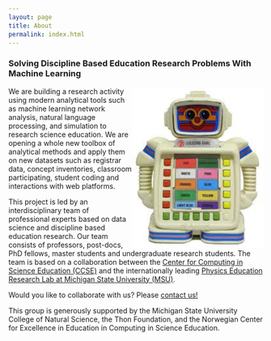 ```yaml
---
layout: page
title: About
permalink: index.html
---
```

### Solving Discipline Based Education Research Problems With Machine Learning

<img style="float: right;" width="260" src="/assets/alphie.jpg">

We are building a research activity using modern analytical tools such as machine learning network analysis, natural language processing, and simulation to research science education.  We are opening a whole new toolbox of analytical methods and apply them on new datasets such as registrar data, concept inventories, classroom participating, student coding and interactions with web platforms.

This project is led by an interdisciplinary team of professional experts based on data science and discipline based education research. Our team consists of professors,  post-docs, PhD fellows, master students and undergraduate research students. The team is based on a collaboration between the [Center for Computing in Science Education (CCSE)](http://www.mn.uio.no/ccse/english/) and the internationally leading [Physics Education Research Lab at Michigan State University (MSU)](https://perl.natsci.msu.edu/). 

Would you like to collaborate with us? Please [contact us!](/contact)

This group is generously supported by the Michigan State University College of Natural Science, the Thon Foundation, and the Norwegian Center for Excellence in Education in Computing in Science Education.